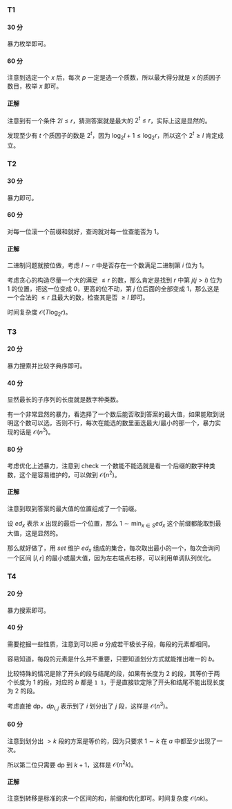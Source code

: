 ### T1

#### 30 分

暴力枚举即可。

#### 60 分

注意到选定一个 $x$ 后，每次 $p$ 一定是选一个质数，所以最大得分就是 $x$ 的质因子数目，枚举 $x$ 即可。

#### 正解

注意到有一个条件 $2l\le r$，猜测答案就是最大的 $2^t\le r$，实际上这是显然的。

发现至少有 $t$ 个质因子的数是 $2^t$，因为 $\log_2 l+1\le \log_2r$，所以这个 $2^t\ge l$ 肯定成立。

### T2

#### 30 分

暴力即可。

#### 60 分

对每一位滚一个前缀和就好，查询就对每一位查能否为 $1$。

#### 正解

二进制问题就按位做，考虑 $l\sim r$ 中是否存在一个数满足二进制第 $i$ 位为 $1$。

考虑贪心的构造尽量一个大的满足 $\le r$ 的数，那么肯定是找到 $r$ 中第 $j(j>i)$ 位为 $1$ 的位置，把这一位变成 $0$，更高的位不动，第 $j$ 位后面的全部变成 $1$，那么这是一个合法的 $\le r$ 且最大的数，检查其是否 $\ge l$ 即可。

时间复杂度 $\mathcal{O}(T\log_2 r)$。

### T3

#### 20 分

暴力搜索并比较字典序即可。

#### 40 分

显然最长的子序列的长度就是数字种类数。

有一个非常显然的暴力，看选择了一个数后能否取到答案的最大值，如果能取到说明这个数可以选，否则不行，每次在能选的数里面选最大/最小的那一个，暴力实现的话是 $\mathcal{O}(n^3)$。

#### 80 分

考虑优化上述暴力，注意到 check 一个数能不能选就是看一个后缀的数字种类数，这个是容易维护的，可以做到 $\mathcal{O}(n^2)$。

#### 正解

注意到取到答案的最大值的位置组成了一个前缀。

设 $ed_x$ 表示 $x$ 出现的最后一个位置，那么 $1\sim \min_{x\in S}ed_x$ 这个前缀都能取到最大值，这是显然的。

那么就好做了，用 $set$ 维护 $ed_x$ 组成的集合，每次取出最小的一个，每次会询问一个区间 $[l,r]$ 的最小或最大值，因为左右端点右移，可以利用单调队列优化。

### T4

#### 20 分

暴力搜索即可。

#### 40 分

需要挖掘一些性质，注意到可以把 $a$ 分成若干极长子段，每段的元素都相同。

容易知道，每段的元素是什么并不重要，只要知道划分方式就能推出唯一的 $b$。

比较特殊的情况是除了开头的段与结尾的段，如果有长度为 $2$ 的段，其等价于两个长度为 $1$ 的段，对应的 $b$ 都是 `1 1`，于是直接钦定除了开头和结尾不能出现长度为 $2$ 的段。

考虑直接 dp，$dp_{i,j}$ 表示到了 $i$ 划分出了 $j$  段，这样是 $\mathcal{O}(n^3)$。

#### 60 分

注意到划分出 $>k$ 段的方案是等价的，因为只要求 $1\sim k$ 在 $a$ 中都至少出现了一次。

所以第二位只需要 dp 到 $k+1$，这样是 $\mathcal{O}(n^2 k)$。

#### 正解

注意到转移是标准的求一个区间的和，前缀和优化即可。时间复杂度 $\mathcal{O}(nk)$。

